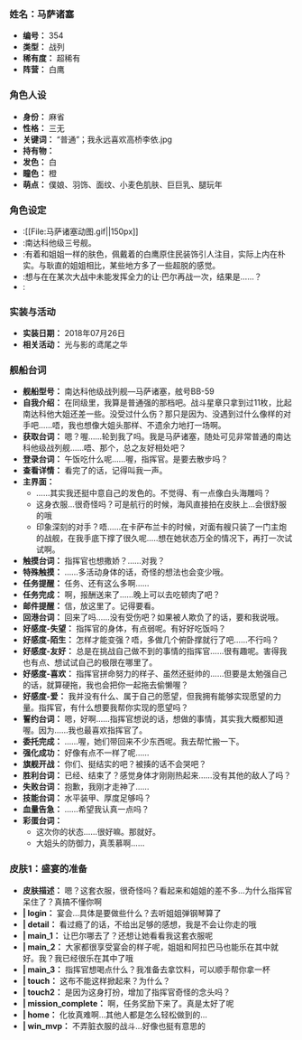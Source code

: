 ### 姓名：马萨诸塞
* **编号：** 354
* **类型：** 战列
* **稀有度：** 超稀有
* **阵营：** 白鹰


### 角色人设
* **身份：** 麻省
* **性格：** 三无
* **关键词：** “普通”；我永远喜欢高桥李依.jpg
* **持有物：** 
* **发色：** 白
* **瞳色：** 橙
* **萌点：** 僕娘、羽饰、面纹、小麦色肌肤、巨巨乳、腿玩年


### 角色设定
* :[[File:马萨诸塞动图.gif||150px]]
* :南达科他级三号舰。
* :有着和姐姐一样的肤色，佩戴着的白鹰原住民装饰引人注目，实际上内在朴实。与耿直的姐姐相比，某些地方多了一些超脱的感觉。
* :想与在在某次大战中未能发挥全力的让·巴尔再战一次，结果是……？
* :


### 实装与活动
* **实装日期：** 2018年07月26日
* **相关活动：** 光与影的鸢尾之华


### 舰船台词
* **舰船型号：** 南达科他级战列舰—马萨诸塞，舷号BB-59
* **自我介绍：** 在同级里，我算是普通强的那档吧。战斗星章只拿到过11枚，比起南达科他大姐还差一些。没受过什么伤？那只是因为、没遇到过什么像样的对手吧……唔，我也想像大姐头那样、不遗余力地打一场啊。
* **获取台词：** 嗯？喔……轮到我了吗。我是马萨诸塞，随处可见非常普通的南达科他级战列舰……唔、那个，总之友好相处吧？
* **登录台词：** 午饭吃什么呢……喔，指挥官。是要去散步吗？
* **查看详情：** 看完了的话，记得叫我一声。
* **主界面：**
  * ……其实我还挺中意自己的发色的。不觉得、有一点像白头海雕吗？
  * 这身衣服…很奇怪吗？可是航行的时候，海风直接拍在皮肤上…会很舒服的哦
  * 印象深刻的对手？唔……在卡萨布兰卡的时候，对面有艘只装了一门主炮的战舰，在我手底下撑了很久呢…..想在她状态万全的情况下，再打一次试试啊。
* **触摸台词：** 指挥官也想撒娇？……对我？
* **特殊触摸：** ……多活动身体的话，奇怪的想法也会变少哦。
* **任务提醒：** 任务、还有这么多啊……
* **任务完成：** 啊，报酬送来了……晚上可以去吃顿肉了吧？
* **邮件提醒：** 信，放这里了。记得要看。
* **回港台词：** 回来了吗……没有受伤吧？如果被人欺负了的话，要和我说哦。
* **好感度-失望：** 指挥官的身体，有点弱呢。有好好吃饭吗？
* **好感度-陌生：** 怎样才能变强？唔，多做几个俯卧撑就行了吧……不行吗？
* **好感度-友好：** 总是在挑战自己做不到的事情的指挥官……很有趣呢。害得我也有点、想试试自己的极限在哪里了。
* **好感度-喜欢：** 指挥官拼命努力的样子、虽然还挺帅的……但要是太勉强自己的话，就算硬拖，我也会把你一起拖去偷懒喔？
* **好感度-爱：** 我并没有什么、属于自己的愿望，但我拥有能够实现愿望的力量。指挥官，有什么想要我帮你实现的愿望吗？
* **誓约台词：** 嗯，好啊……指挥官想说的话，想做的事情，其实我大概都知道喔。因为……我也最喜欢指挥官了。
* **委托完成：** ……喔，她们带回来不少东西呢。我去帮忙搬一下。
* **强化成功：** 好像有点不一样了呢……
* **旗舰开战：** 你们、挺结实的吧？被揍的话不会哭吧？
* **胜利台词：** 已经、结束了？感觉身体才刚刚热起来……没有其他的敌人了吗？
* **失败台词：** 抱歉，我刚才走神了……
* **技能台词：** 水平装甲、厚度足够吗？
* **血量告急：** ……希望我认真一点吗？
* **彩蛋台词：**
  * 这次你的状态……很好嘛。那就好。
  * 大姐头的防御力，真羡慕啊……


### 皮肤1：盛宴的准备
* **皮肤描述：** 嗯？这套衣服，很奇怪吗？看起来和姐姐的差不多…为什么指挥官呆住了？真搞不懂你啊
* **| login：** 宴会…具体是要做些什么？去听姐姐弹钢琴算了
* **| detail：** 看过瘾了的话，不给出足够的感想，我是不会让你走的哦
* **| main_1：** 让巴尔哪去了？还想让她看看我这套衣服呢
* **| main_2：** 大家都很享受宴会的样子呢，姐姐和阿拉巴马也能乐在其中就好。我？我已经很乐在其中了哦
* **| main_3：** 指挥官想喝点什么？我准备去拿饮料，可以顺手帮你拿一杯
* **| touch：** 这布不能这样掀起来？为什么？
* **| touch2：** 是因为这身打扮，增加了指挥官奇怪的念头吗？
* **| mission_complete：** 啊，任务奖励下来了。真是太好了呢
* **| home：** 化妆真难啊…其他人都是怎么轻松做到的…
* **| win_mvp：** 不弄脏衣服的战斗…好像也挺有意思的
